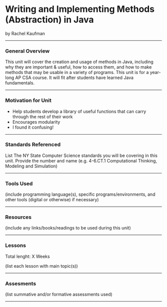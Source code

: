 # Writing and Implementing Methods (Abstraction) in Java
by Rachel Kaufman

-----

### General Overview
This unit will cover the creation and usage of methods in Java, including why they are important & useful, how to access them, and how to make methods that may be usable in a variety of programs. This unit is for a year-long AP CSA course. It will fit after students have learned Java fundamentals.

---

### Motivation for Unit
- Help students develop a library of useful functions that can carry through the rest of their work
- Encourages modularity
- I found it confusing!

---

### Standards Referenced
List The NY State Computer Science standards you will be covering in this unit. Provide the number and name (e.g. 4-6.CT.1 Computational Thinking, Modeling and Simulation)

---

### Tools Used
(include programming language(s), specific programs/environments, and other tools (digital or otherwise) if necessary)

---

### Resources
(include any links/books/readings to be used during this unit)

---

### Lessons
Total lenght: X Weeks

(list each lesson with main topic(s))

---

### Assesments
(list summative and/or formative assessments used)

---
